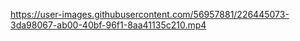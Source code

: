 
https://user-images.githubusercontent.com/56957881/226445073-3da98067-ab00-40bf-96f1-8aa41135c210.mp4
